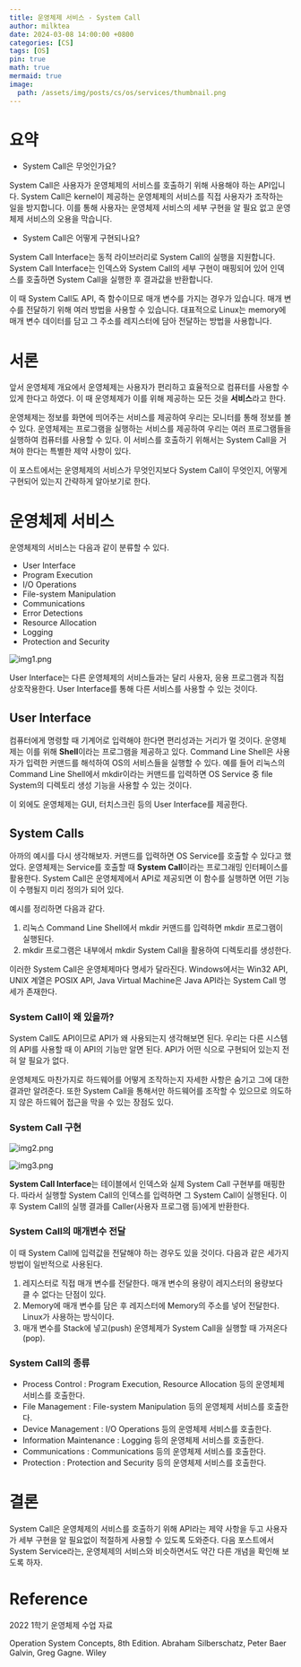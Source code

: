 ```yaml
---
title: 운영체제 서비스 - System Call
author: milktea
date: 2024-03-08 14:00:00 +0800
categories: [CS]
tags: [OS]
pin: true
math: true
mermaid: true
image:
  path: /assets/img/posts/cs/os/services/thumbnail.png
---
```

# 요약
- System Call은 무엇인가요?

System Call은 사용자가 운영체제의 서비스를 호출하기 위해 사용해야 하는 API입니다.
System Call은 kernel이 제공하는 운영체제의 서비스를 직접 사용자가 조작하는 일을 방지합니다.
이를 통해 사용자는 운영체제 서비스의 세부 구현을 알 필요 없고 운영체제 서비스의 오용을 막습니다.

- System Call은 어떻게 구현되나요?

System Call Interface는 동적 라이브러리로 System Call의 실행을 지원합니다.
System Call Interface는 인덱스와 System Call의 세부 구현이 매핑되어 있어 인덱스를 호출하면 System Call을 실행한 후 결과값을 반환합니다.

이 때 System Call도 API, 즉 함수이므로 매개 변수를 가지는 경우가 있습니다.
매개 변수를 전달하기 위해 여러 방법을 사용할 수 있습니다.
대표적으로 Linux는 memory에 매개 변수 데이터를 담고 그 주소를 레지스터에 담아 전달하는 방법을 사용합니다.

# 서론
앞서 운영체제 개요에서 운영체제는 사용자가 편리하고 효율적으로 컴퓨터를 사용할 수 있게 한다고 하였다.
이 때 운영체제가 이를 위해 제공하는 모든 것을 **서비스**라고 한다.

운영체제는 정보를 화면에 띄어주는 서비스를 제공하여 우리는 모니터를 통해 정보를 볼 수 있다.
운영체제는 프로그램을 실행하는 서비스를 제공하여 우리는 여러 프로그램들을 실행하여 컴퓨터를 사용할 수 있다.
이 서비스를 호출하기 위해서는 System Call을 거쳐야 한다는 특별한 제약 사항이 있다.

이 포스트에서는 운영체제의 서비스가 무엇인지보다 System Call이 무엇인지, 어떻게 구현되어 있는지 간략하게 알아보기로 한다.


# 운영체제 서비스
운영체제의 서비스는 다음과 같이 분류할 수 있다.
- User Interface
- Program Execution
- I/O Operations
- File-system Manipulation
- Communications
- Error Detections
- Resource Allocation
- Logging
- Protection and Security

![img1.png](/assets/img/posts/cs/os/services/services.png)

User Interface는 다른 운영체제의 서비스들과는 달리 사용자, 응용 프로그램과 직접 상호작용한다.
User Interface를 통해 다른 서비스를 사용할 수 있는 것이다.

## User Interface
컴퓨터에게 명령할 때 기계어로 입력해야 한다면 편리성과는 거리가 멀 것이다.
운영체제는 이를 위해 **Shell**이라는 프로그램을 제공하고 있다.
Command Line Shell은 사용자가 입력한 커맨드를 해석하여 OS의 서비스들을 실행할 수 있다.
예를 들어 리눅스의 Command Line Shell에서 mkdir이라는 커맨드를 입력하면 OS Service 중 file System의 디렉토리 생성 기능을 사용할 수 있는 것이다.

이 외에도 운영체제는 GUI, 터치스크린 등의 User Interface를 제공한다.

## System Calls
아까의 예시를 다시 생각해보자. 커맨드를 입력하면 OS Service를 호출할 수 있다고 했었다.
운영체제는 Service를 호출할 때 **System Call**이라는 프로그래밍 인터페이스를 활용한다.
System Call은 운영체제에서 API로 제공되면 이 함수를 실행하면 어떤 기능이 수행될지 미리 정의가 되어 있다.

예시를 정리하면 다음과 같다.
1. 리눅스 Command Line Shell에서 mkdir 커맨드를 입력하면 mkdir 프로그램이 실행된다.
2. mkdir 프로그램은 내부에서 mkdir System Call을 활용하여 디렉토리를 생성한다.

이러한 System Call은 운영체제마다 명세가 달라진다.
Windows에서는 Win32 API, UNIX 계열은 POSIX API, Java Virtual Machine은 Java API라는 System Call 명세가 존재한다.

### System Call이 왜 있을까?
System Call도 API이므로 API가 왜 사용되는지 생각해보면 된다.
우리는 다른 시스템의 API를 사용할 때 이 API의 기능만 알면 된다.
API가 어떤 식으로 구현되어 있는지 전혀 알 필요가 없다.

운영체제도 마찬가지로 하드웨어를 어떻게 조작하는지 자세한 사항은 숨기고 그에 대한 결과만 알려준다.
또한 System Call을 통해서만 하드웨어를 조작할 수 있으므로 의도하지 않은 하드웨어 접근을 막을 수 있는 장점도 있다.


### System Call 구현 

![img2.png](/assets/img/posts/cs/os/services/systemcall.png)

![img3.png](/assets/img/posts/cs/os/services/systemcall-example.png)

**System Call Interface**는 테이블에서 인덱스와 실제 System Call 구현부를 매핑한다.
따라서 실행할 System Call의 인덱스를 입력하면 그 System Call이 실행된다.
이 후 System Call의 실행 결과를 Caller(사용자 프로그램 등)에게 반환한다.

### System Call의 매개변수 전달
이 때 System Call에 입력값을 전달해야 하는 경우도 있을 것이다.
다음과 같은 세가지 방법이 일반적으로 사용된다.

1. 레지스터로 직접 매개 변수를 전달한다. 매개 변수의 용량이 레지스터의 용량보다 클 수 없다는 단점이 있다.
2. Memory에 매개 변수를 담은 후 레지스터에 Memory의 주소를 넣어 전달한다. Linux가 사용하는 방식이다.
3. 매개 변수를 Stack에 넣고(push) 운영체제가 System Call을 실행할 때 가져온다(pop).

### System Call의 종류
- Process Control : Program Execution, Resource Allocation 등의 운영체제 서비스를 호출한다.
- File Management : File-system Manipulation 등의 운영체제 서비스를 호출한다.
- Device Management : I/O Operations 등의 운영체제 서비스를 호출한다.
- Information Maintenance : Logging 등의 운영체제 서비스를 호출한다.
- Communications : Communications 등의 운영체제 서비스를 호출한다.
- Protection : Protection and Security 등의 운영체제 서비스를 호출한다.

# 결론
System Call은 운영체제의 서비스를 호출하기 위해 API라는 제약 사항을 두고 사용자가 세부 구현을 알 필요없이 적절하게 사용할 수 있도록 도와준다. 
다음 포스트에서 System Service라는, 운영체제의 서비스와 비슷하면서도 약간 다른 개념을 확인해 보도록 하자.

# Reference
2022 1학기 운영체제 수업 자료

Operation System Concepts, 8th Edition. Abraham Silberschatz, Peter Baer Galvin, Greg Gagne. Wiley
